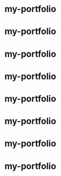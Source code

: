 # my-portfolio
# my-portfolio
# my-portfolio
# my-portfolio
# my-portfolio
# my-portfolio
# my-portfolio
# my-portfolio
